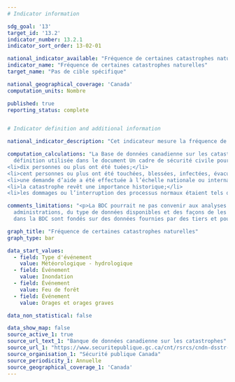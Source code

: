 ```yaml
---
# Indicator information

sdg_goal: '13'
target_id: '13.2'
indicator_number: 13.2.1
indicator_sort_order: 13-02-01

national_indicator_available: "Fréquence de certaines catastrophes naturelles"
indicator_name: "Fréquence de certaines catastrophes naturelles"
target_name: "Pas de cible spécifique"

national_geographical_coverage: 'Canada'
computation_units: Nombre

published: true
reporting_status: complete


# Indicator definition and additional information

national_indicator_description: "Cet indicateur mesure la fréquence de certaines catastrophes naturelles comme définie par la Base de données canadienne sur les catastrophes."

computation_calculations: "La Base de données canadienne sur les catastrophes (BDC) permet de trouver les « catastrophes importantes » qui correspondent à la 
  définition utilisée dans le document Un cadre de sécurité civile pour le Canada et satisfont à l’un ou à plusieurs des critères suivants :
<li>dix personnes ou plus ont été tuées;</li> 
<li>cent personnes ou plus ont été touchées, blessées, infectées, évacuées ou se sont trouvées sans logement;</li> 
<li>une demande d’aide a été effectuée à l’échelle nationale ou internationale;</li> 
<li>la catastrophe revêt une importance historique;</li> 
<li>les dommages ou l’interruption des processus normaux étaient tels que la collectivité touchée n’a pu se rétablir seule. <em>(Sécurité publique Canada)</em></li>"

comments_limitations: "<p>La BDC pourrait ne pas convenir aux analyses comparatives en raison des écarts de responsabilités entre les différentes 
  administrations, du type de données disponibles et des façons de les recueillir et les utiliser au fil du temps.<br><br> Les renseignements présentés 
  dans la BDC sont fondés sur des données fournies par des tiers et pourraient ne pas être exacts. <em>(Sécurité publique Canada)</em></p>"

graph_title: "Fréquence de certaines catastrophes naturelles"
graph_type: bar

data_start_values:
  - field: Type d'événement
    value: Météorologique - hydrologique
  - field: Événement
    value: Inondation
  - field: Événement
    value: Feu de forêt
  - field: Événement
    value: Orages et orages graves

data_non_statistical: false

data_show_map: false
source_active_1: true
source_url_text_1: "Banque de données canadienne sur les catastrophes"
source_url_1: "https://www.securitepublique.gc.ca/cnt/rsrcs/cndn-dsstr-dtbs/index-fr.aspx"
source_organisation_1: "Sécurité publique Canada"
source_periodicity_1: Annuelle
source_geographical_coverage_1: 'Canada'
---
```


